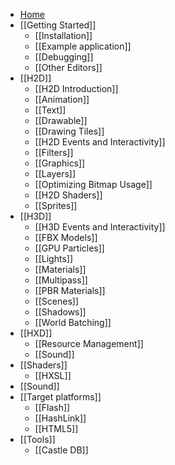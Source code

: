 * [Home](https://github.com/HeapsIO/heaps/wiki)
* [[Getting Started]]
  * [[Installation]]
  * [[Example application]]
  * [[Debugging]]
  * [[Other Editors]]
* [[H2D]]
  * [[H2D Introduction]]
  * [[Animation]]
  * [[Text]]
  * [[Drawable]]
  * [[Drawing Tiles]]
  * [[H2D Events and Interactivity]]
  * [[Filters]]
  * [[Graphics]]
  * [[Layers]]
  * [[Optimizing Bitmap Usage]]
  * [[H2D Shaders]]
  * [[Sprites]]
* [[H3D]]
  * [[H3D Events and Interactivity]]
  * [[FBX Models]]
  * [[GPU Particles]]
  * [[Lights]]
  * [[Materials]]
  * [[Multipass]]
  * [[PBR Materials]]
  * [[Scenes]]
  * [[Shadows]]
  * [[World Batching]]
* [[HXD]]
  * [[Resource Management]]
  * [[Sound]]
* [[Shaders]]
  * [[HXSL]]
* [[Sound]]
* [[Target platforms]]
  * [[Flash]]
  * [[HashLink]]
  * [[HTML5]]
* [[Tools]]
  * [[Castle DB]]
